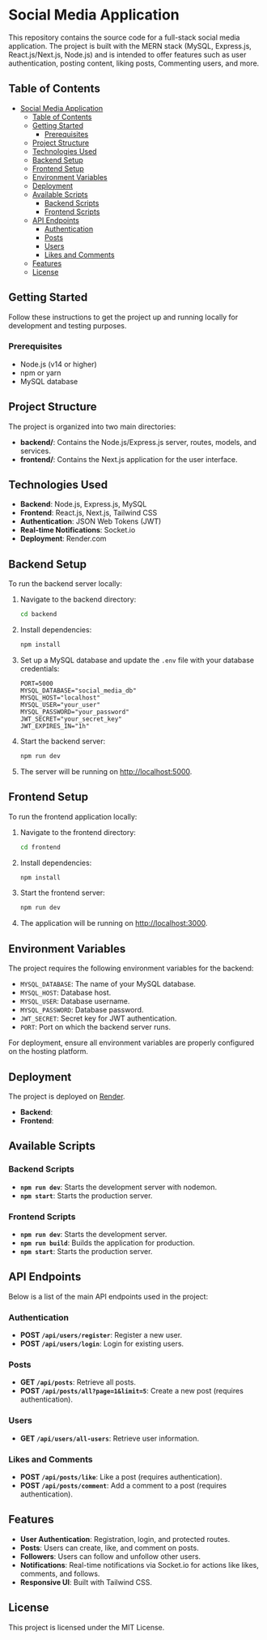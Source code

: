 # Social Media Application

This repository contains the source code for a full-stack social media application. The project is built with the MERN stack (MySQL, Express.js, React.js/Next.js, Node.js) and is intended  to offer features such as user authentication, posting content, liking posts, Commenting users, and more.

## Table of Contents

- [Social Media Application](#social-media-application)
  - [Table of Contents](#table-of-contents)
  - [Getting Started](#getting-started)
    - [Prerequisites](#prerequisites)
  - [Project Structure](#project-structure)
  - [Technologies Used](#technologies-used)
  - [Backend Setup](#backend-setup)
  - [Frontend Setup](#frontend-setup)
  - [Environment Variables](#environment-variables)
  - [Deployment](#deployment)
  - [Available Scripts](#available-scripts)
    - [Backend Scripts](#backend-scripts)
    - [Frontend Scripts](#frontend-scripts)
  - [API Endpoints](#api-endpoints)
    - [Authentication](#authentication)
    - [Posts](#posts)
    - [Users](#users)
    - [Likes and Comments](#likes-and-comments)
  - [Features](#features)
  - [License](#license)

## Getting Started

Follow these instructions to get the project up and running locally for development and testing purposes.

### Prerequisites

- Node.js (v14 or higher)
- npm or yarn
- MySQL database

## Project Structure

The project is organized into two main directories:

- **backend/**: Contains the Node.js/Express.js server, routes, models, and services.
- **frontend/**: Contains the Next.js application for the user interface.

## Technologies Used

- **Backend**: Node.js, Express.js, MySQL
- **Frontend**: React.js, Next.js, Tailwind CSS
- **Authentication**: JSON Web Tokens (JWT)
- **Real-time Notifications**: Socket.io
- **Deployment**: Render.com

## Backend Setup

To run the backend server locally:

1. Navigate to the backend directory:

   ```sh
   cd backend
   ```

2. Install dependencies:

   ```sh
   npm install
   ```

3. Set up a MySQL database and update the `.env` file with your database credentials:

   ```env
   PORT=5000
   MYSQL_DATABASE="social_media_db"
   MYSQL_HOST="localhost"
   MYSQL_USER="your_user"
   MYSQL_PASSWORD="your_password"
   JWT_SECRET="your_secret_key"
   JWT_EXPIRES_IN="1h"
   ```

4. Start the backend server:

   ```sh
   npm run dev
   ```

5. The server will be running on [http://localhost:5000](http://localhost:5000).

## Frontend Setup

To run the frontend application locally:

1. Navigate to the frontend directory:

   ```sh
   cd frontend
   ```

2. Install dependencies:

   ```sh
   npm install
   ```

3. Start the frontend server:

   ```sh
   npm run dev
   ```

4. The application will be running on [http://localhost:3000](http://localhost:3000).

## Environment Variables

The project requires the following environment variables for the backend:

- `MYSQL_DATABASE`: The name of your MySQL database.
- `MYSQL_HOST`: Database host.
- `MYSQL_USER`: Database username.
- `MYSQL_PASSWORD`: Database password.
- `JWT_SECRET`: Secret key for JWT authentication.
- `PORT`: Port on which the backend server runs.

For deployment, ensure all environment variables are properly configured on the hosting platform.

## Deployment

The project is deployed on [Render](https://render.com).

- **Backend**: []()
- **Frontend**: []()

## Available Scripts

### Backend Scripts

- **`npm run dev`**: Starts the development server with nodemon.
- **`npm start`**: Starts the production server.

### Frontend Scripts

- **`npm run dev`**: Starts the development server.
- **`npm run build`**: Builds the application for production.
- **`npm start`**: Starts the production server.

## API Endpoints

Below is a list of the main API endpoints used in the project:

### Authentication

- **POST `/api/users/register`**: Register a new user.
- **POST `/api/users/login`**: Login for existing users.

### Posts

- **GET `/api/posts`**: Retrieve all posts.
- **POST `/api/posts/all?page=1&limit=5`**: Create a new post (requires authentication).

### Users

- **GET `/api/users/all-users`**: Retrieve user information.

### Likes and Comments

- **POST `/api/posts/like`**: Like a post (requires authentication).
- **POST `/api/posts/comment`**: Add a comment to a post (requires authentication).

## Features

- **User Authentication**: Registration, login, and protected routes.
- **Posts**: Users can create, like, and comment on posts.
- **Followers**: Users can follow and unfollow other users.
- **Notifications**: Real-time notifications via Socket.io for actions like likes, comments, and follows.
- **Responsive UI**: Built with Tailwind CSS.

## License

This project is licensed under the MIT License.
